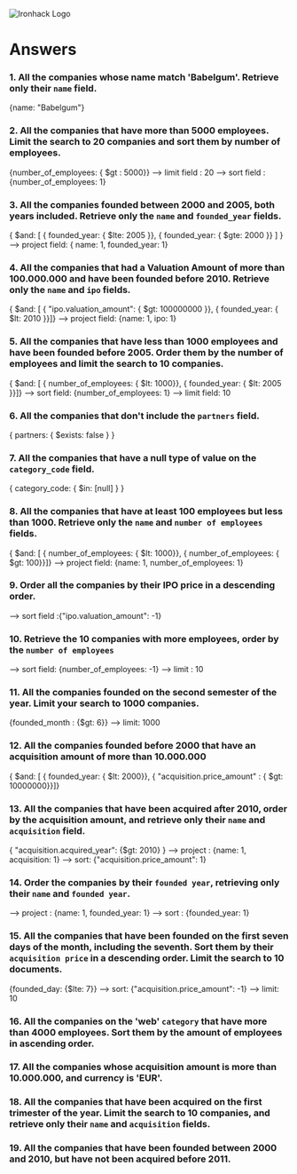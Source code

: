 ![Ironhack Logo](https://i.imgur.com/1QgrNNw.png)

# Answers

### 1. All the companies whose name match 'Babelgum'. Retrieve only their `name` field.

{name: "Babelgum"}

### 2. All the companies that have more than 5000 employees. Limit the search to 20 companies and sort them by **number of employees**.

{number_of_employees: { \$gt : 5000}}
--> limit field : 20
--> sort field :{number_of_employees: 1}

### 3. All the companies founded between 2000 and 2005, both years included. Retrieve only the `name` and `founded_year` fields.

{ $and: [ { founded_year: { $lte: 2005 }}, { founded_year: { \$gte: 2000 }} ] }
--> project field: { name: 1, founded_year: 1}

### 4. All the companies that had a Valuation Amount of more than 100.000.000 and have been founded before 2010. Retrieve only the `name` and `ipo` fields.

{ $and: [ { "ipo.valuation_amount": { $gt: 100000000 }}, { founded_year: { \$lt: 2010 }}]}
--> project field: {name: 1, ipo: 1}

### 5. All the companies that have less than 1000 employees and have been founded before 2005. Order them by the number of employees and limit the search to 10 companies.

{ $and: [ { number_of_employees: { $lt: 1000}}, { founded_year: { \$lt: 2005 }}]}
--> sort field: {number_of_employees: 1}
--> limit field: 10

### 6. All the companies that don't include the `partners` field.

{ partners: { \$exists: false } }

### 7. All the companies that have a null type of value on the `category_code` field.

{ category_code: { \$in: [null] } }

### 8. All the companies that have at least 100 employees but less than 1000. Retrieve only the `name` and `number of employees` fields.

{ $and: [ { number_of_employees: { $lt: 1000}}, { number_of_employees: { \$gt: 100}}]}
--> project field: {name: 1, number_of_employees: 1}

### 9. Order all the companies by their IPO price in a descending order.

--> sort field :{"ipo.valuation_amount": -1}

### 10. Retrieve the 10 companies with more employees, order by the `number of employees`

--> sort field: {number_of_employees: -1}
--> limit : 10

### 11. All the companies founded on the second semester of the year. Limit your search to 1000 companies.

{founded_month : {\$gt: 6}}
--> limit: 1000

<!-- ### 12. All the companies that have been 'deadpooled' after the third year.

Your Code Goes Here -->

### 12. All the companies founded before 2000 that have an acquisition amount of more than 10.000.000

{ $and: [ { founded_year: { $lt: 2000}}, { "acquisition.price_amount" : { \$gt: 10000000}}]}

### 13. All the companies that have been acquired after 2010, order by the acquisition amount, and retrieve only their `name` and `acquisition` field.

{ "acquisition.acquired_year": {\$gt: 2010} }
--> project : {name: 1, acquisition: 1}
--> sort: {"acquisition.price_amount": 1}

### 14. Order the companies by their `founded year`, retrieving only their `name` and `founded year`.

--> project : {name: 1, founded_year: 1}
--> sort : {founded_year: 1}

<!-- (years with "null" value come first) -->

### 15. All the companies that have been founded on the first seven days of the month, including the seventh. Sort them by their `acquisition price` in a descending order. Limit the search to 10 documents.

{founded_day: {\$lte: 7}}
--> sort: {"acquisition.price_amount": -1}
--> limit: 10

### 16. All the companies on the 'web' `category` that have more than 4000 employees. Sort them by the amount of employees in ascending order.

<!-- Your Code Goes Here -->

### 17. All the companies whose acquisition amount is more than 10.000.000, and currency is 'EUR'.

<!-- Your Code Goes Here -->

### 18. All the companies that have been acquired on the first trimester of the year. Limit the search to 10 companies, and retrieve only their `name` and `acquisition` fields.

<!-- Your Code Goes Here -->

### 19. All the companies that have been founded between 2000 and 2010, but have not been acquired before 2011.

<!-- Your Code Goes Here -->
